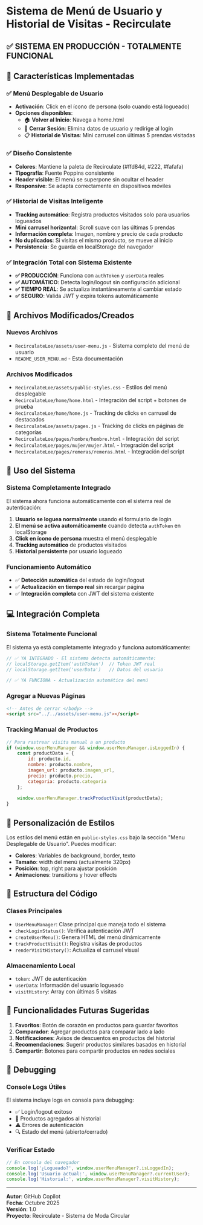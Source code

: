 # Sistema de Menú de Usuario y Historial de Visitas - Recirculate
## ✅ SISTEMA EN PRODUCCIÓN - TOTALMENTE FUNCIONAL

## 🎯 Características Implementadas

### ✅ Menú Desplegable de Usuario
- **Activación**: Click en el ícono de persona (solo cuando está logueado)
- **Opciones disponibles**:
  - 🏠 **Volver al Inicio**: Navega a home.html
  - 🚪 **Cerrar Sesión**: Elimina datos de usuario y redirige al login
  - 📋 **Historial de Visitas**: Mini carrusel con últimas 5 prendas visitadas

### ✅ Diseño Consistente
- **Colores**: Mantiene la paleta de Recirculate (#ffd84d, #222, #fafafa)
- **Tipografía**: Fuente Poppins consistente
- **Header visible**: El menú se superpone sin ocultar el header
- **Responsive**: Se adapta correctamente en dispositivos móviles

### ✅ Historial de Visitas Inteligente
- **Tracking automático**: Registra productos visitados solo para usuarios logueados
- **Mini carrusel horizontal**: Scroll suave con las últimas 5 prendas
- **Información completa**: Imagen, nombre y precio de cada producto
- **No duplicados**: Si visitas el mismo producto, se mueve al inicio
- **Persistencia**: Se guarda en localStorage del navegador

### ✅ Integración Total con Sistema Existente
- **✅ PRODUCCIÓN**: Funciona con `authToken` y `userData` reales
- **✅ AUTOMÁTICO**: Detecta login/logout sin configuración adicional  
- **✅ TIEMPO REAL**: Se actualiza instantáneamente al cambiar estado
- **✅ SEGURO**: Valida JWT y expira tokens automáticamente

## 🚀 Archivos Modificados/Creados

### Nuevos Archivos
- `RecirculateLoe/assets/user-menu.js` - Sistema completo del menú de usuario
- `README_USER_MENU.md` - Esta documentación

### Archivos Modificados
- `RecirculateLoe/assets/public-styles.css` - Estilos del menú desplegable
- `RecirculateLoe/home/home.html` - Integración del script + botones de prueba
- `RecirculateLoe/home/home.js` - Tracking de clicks en carrusel de destacados
- `RecirculateLoe/assets/pages.js` - Tracking de clicks en páginas de categorías
- `RecirculateLoe/pages/hombre/hombre.html` - Integración del script
- `RecirculateLoe/pages/mujer/mujer.html` - Integración del script
- `RecirculateLoe/pages/remeras/remeras.html` - Integración del script

## 🎯 Uso del Sistema

### Sistema Completamente Integrado
El sistema ahora funciona automáticamente con el sistema real de autenticación:

1. **Usuario se loguea normalmente** usando el formulario de login
2. **El menú se activa automáticamente** cuando detecta `authToken` en localStorage
3. **Click en ícono de persona** muestra el menú desplegable
4. **Tracking automático** de productos visitados
5. **Historial persistente** por usuario logueado

### Funcionamiento Automático
- ✅ **Detección automática** del estado de login/logout
- ✅ **Actualización en tiempo real** sin recargar página
- ✅ **Integración completa** con JWT del sistema existente

## 💻 Integración Completa

### Sistema Totalmente Funcional
El sistema ya está completamente integrado y funciona automáticamente:

```javascript
// ✅ YA INTEGRADO - El sistema detecta automáticamente:
// localStorage.getItem('authToken')  // Token JWT real
// localStorage.getItem('userData')   // Datos del usuario

// ✅ YA FUNCIONA - Actualización automática del menú
```

### Agregar a Nuevas Páginas
```html
<!-- Antes de cerrar </body> -->
<script src="../../assets/user-menu.js"></script>
```

### Tracking Manual de Productos
```javascript
// Para rastrear visita manual a un producto
if (window.userMenuManager && window.userMenuManager.isLoggedIn) {
    const productData = {
        id: producto.id,
        nombre: producto.nombre,
        imagen_url: producto.imagen_url,
        precio: producto.precio,
        categoria: producto.categoria
    };
    
    window.userMenuManager.trackProductVisit(productData);
}
```

## 🎨 Personalización de Estilos

Los estilos del menú están en `public-styles.css` bajo la sección "Menu Desplegable de Usuario". Puedes modificar:

- **Colores**: Variables de background, border, texto
- **Tamaño**: width del menú (actualmente 320px)
- **Posición**: top, right para ajustar posición
- **Animaciones**: transitions y hover effects

## 🔧 Estructura del Código

### Clases Principales
- `UserMenuManager`: Clase principal que maneja todo el sistema
- `checkLoginStatus()`: Verifica autenticación JWT
- `createUserMenu()`: Genera HTML del menú dinámicamente
- `trackProductVisit()`: Registra visitas de productos
- `renderVisitHistory()`: Actualiza el carrusel visual

### Almacenamiento Local
- `token`: JWT de autenticación
- `userData`: Información del usuario logueado
- `visitHistory`: Array con últimas 5 visitas

## 🚀 Funcionalidades Futuras Sugeridas

1. **Favoritos**: Botón de corazón en productos para guardar favoritos
2. **Comparador**: Agregar productos para comparar lado a lado
3. **Notificaciones**: Avisos de descuentos en productos del historial
4. **Recomendaciones**: Sugerir productos similares basados en historial
5. **Compartir**: Botones para compartir productos en redes sociales

## 🐛 Debugging

### Console Logs Útiles
El sistema incluye logs en consola para debugging:
- ✅ Login/logout exitoso
- 📝 Productos agregados al historial
- ⚠️ Errores de autenticación
- 🔍 Estado del menú (abierto/cerrado)

### Verificar Estado
```javascript
// En consola del navegador
console.log('¿Logueado?', window.userMenuManager?.isLoggedIn);
console.log('Usuario actual:', window.userMenuManager?.currentUser);
console.log('Historial:', window.userMenuManager?.visitHistory);
```

---

**Autor**: GitHub Copilot  
**Fecha**: Octubre 2025  
**Versión**: 1.0  
**Proyecto**: Recirculate - Sistema de Moda Circular